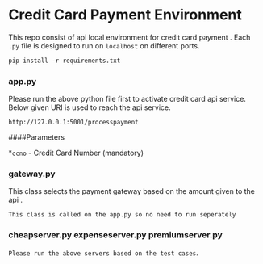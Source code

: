 # Credit Card Payment Environment
This repo consist of api local environment for credit card payment . Each `.py` file is designed to run on ``localhost`` on different ports.



```python
pip install -r requirements.txt
```

### app.py

Please run the above python file first to activate credit card api service. Below given URI is used to reach the api service.

```url
http://127.0.0.1:5001/processpayment 
```

####Parameters

*```ccno``` - Credit Card Number (mandatory) 

### gateway.py

This class selects the payment gateway based on the amount given to the api . 

```This class is called on the app.py so no need to run seperately```


### cheapserver.py   expenseserver.py    premiumserver.py

 ```Please run the above servers based on the test cases```.

